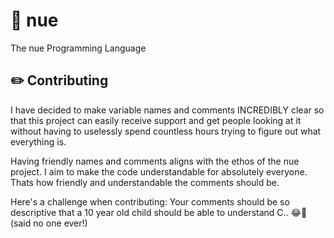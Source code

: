 # 🍑 nue

The nue Programming Language

## ✏️ Contributing

I have decided to make variable names and comments INCREDIBLY clear so that this project can easily receive support and get people looking at it without having to uselessly spend countless hours trying to figure out what everything is.

Having friendly names and comments aligns with the ethos of the nue project. I aim to make the code understandable for absolutely everyone. Thats how friendly and understandable the comments should be.

Here's a challenge when contributing: Your comments should be so descriptive that a 10 year old child should be able to understand C.. 😂🤣 (said no one ever!)
